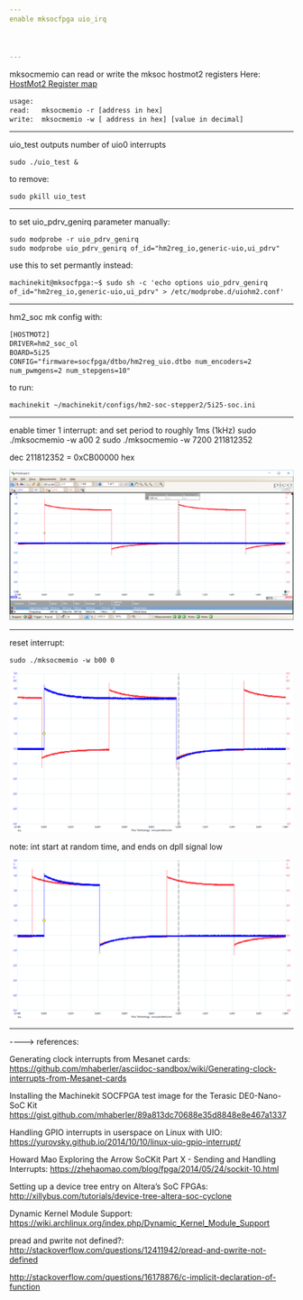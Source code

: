 ```yaml
---
enable mksocfpga uio_irq



---
```


mksocmemio can read or write the mksoc hostmot2 registers
Here:
[HostMot2 Register map](http://freeby.mesanet.com/regmap)

	usage:
	read: 	mksocmemio -r [address in hex]
	write: 	mksocmemio -w [ address in hex] [value in decimal]


---

uio_test outputs number of uio0 interrupts

	sudo ./uio_test &

to remove:

	sudo pkill uio_test

---

to set uio_pdrv_genirq parameter manually:

	sudo modprobe -r uio_pdrv_genirq
	sudo modprobe uio_pdrv_genirq of_id="hm2reg_io,generic-uio,ui_pdrv"

use this to set permantly instead:

	machinekit@mksocfpga:~$ sudo sh -c 'echo options uio_pdrv_genirq of_id="hm2reg_io,generic-uio,ui_pdrv" > /etc/modprobe.d/uiohm2.conf'

---

hm2_soc mk config with:

	[HOSTMOT2]
	DRIVER=hm2_soc_ol
	BOARD=5i25
	CONFIG="firmware=socfpga/dtbo/hm2reg_uio.dtbo num_encoders=2 num_pwmgens=2 num_stepgens=10"

to run:

	machinekit ~/machinekit/configs/hm2-soc-stepper2/5i25-soc.ini

---

enable timer 1 interrupt:
and set period to roughly 1ms (1kHz)
	sudo ./mksocmemio -w a00 2
	sudo ./mksocmemio -w 7200 211812352

dec 211812352 = 0xCB00000 hex


![waveform on dpll pin (red)](pics/irq/HM-Soc-DPLL_wave.png)

---

reset interrupt:

	sudo ./mksocmemio -w b00 0

![waveform on intirq pin (blue)](pics/irq/HM-Soc-IRQ_wave1.png)

note:  int start at random time, and ends on dpll signal low

![waveform on intirq pin (blue)](pics/irq/HM-Soc-IRQ_wave2.png)


---

----> references:

Generating clock interrupts from Mesanet cards:
https://github.com/mhaberler/asciidoc-sandbox/wiki/Generating-clock-interrupts-from-Mesanet-cards

Installing the Machinekit SOCFPGA test image for the Terasic DE0-Nano-SoC Kit
https://gist.github.com/mhaberler/89a813dc70688e35d8848e8e467a1337


Handling GPIO interrupts in userspace on Linux with UIO:
https://yurovsky.github.io/2014/10/10/linux-uio-gpio-interrupt/

Howard Mao
Exploring the Arrow SoCKit Part X - Sending and Handling Interrupts:
https://zhehaomao.com/blog/fpga/2014/05/24/sockit-10.html

Setting up a device tree entry on Altera’s SoC FPGAs:
http://xillybus.com/tutorials/device-tree-altera-soc-cyclone

Dynamic Kernel Module Support:
https://wiki.archlinux.org/index.php/Dynamic_Kernel_Module_Support


pread and pwrite not defined?:
http://stackoverflow.com/questions/12411942/pread-and-pwrite-not-defined

http://stackoverflow.com/questions/16178876/c-implicit-declaration-of-function
